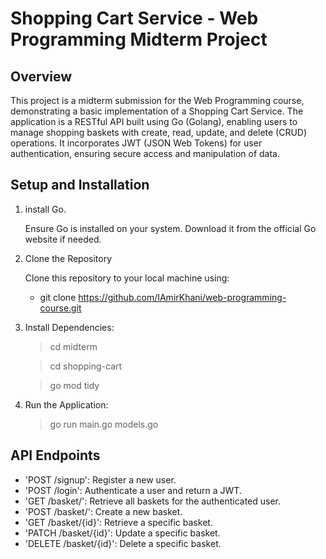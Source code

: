 # Shopping Cart Service - Web Programming Midterm Project

## Overview
This project is a midterm submission for the Web Programming course, demonstrating a basic implementation of a Shopping Cart Service. The application is a RESTful API built using Go (Golang), enabling users to manage shopping baskets with create, read, update, and delete (CRUD) operations. It incorporates JWT (JSON Web Tokens) for user authentication, ensuring secure access and manipulation of data.

## Setup and Installation

1. install Go.

    Ensure Go is installed on your system. Download it from the official Go website if needed.

2. Clone the Repository

    Clone this repository to your local machine using:
    - git clone https://github.com/IAmirKhani/web-programming-course.git

3. Install Dependencies:
    > cd midterm

    > cd shopping-cart

    > go mod tidy
    
4. Run the Application:
    > go run main.go models.go


## API Endpoints

- 'POST /signup': Register a new user.
- 'POST /login': Authenticate a user and return a JWT.
- 'GET /basket/': Retrieve all baskets for the authenticated user.
- 'POST /basket/': Create a new basket.
- 'GET /basket/{id}': Retrieve a specific basket.
- 'PATCH /basket/{id}': Update a specific basket.
- 'DELETE /basket/{id}': Delete a specific basket.

